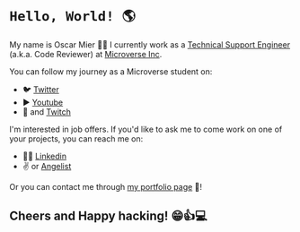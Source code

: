 # `Hello, World! 🌎`

My name is Oscar Mier 👨‍💻 I currently work as a [Technical Support Engineer](https://support.microverse.org/en/articles/2742981-what-is-the-tse-position) (a.k.a. Code Reviewer) at [Microverse Inc](https://www.microverse.org/).

You can follow my journey as a Microverse student on:

- 🐦 [Twitter](https://twitter.com/VOscarMV)
- ▶️ [Youtube](https://www.youtube.com/channel/UCLedI7TWQMIp5-ovGgMaa5g)
- 🎥 and [Twitch](https://www.twitch.tv/voscarmv)

I'm interested in job offers. If you'd like to ask me to come work on one of your projects, you can reach me on:

- 👨‍💼 [Linkedin](https://www.linkedin.com/in/oscar-mier/)
- ✌️ or [Angelist](https://angel.co/u/oscar-mier)

Or you can contact me through [my portfolio page](https://voscarmv.github.io/portfolio/) 💼!

## Cheers and Happy hacking! 😁👍💻
